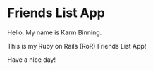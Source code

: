 # Friends List App

Hello. My name is Karm Binning.

This is my Ruby on Rails (RoR) Friends List App!

Have a nice day!